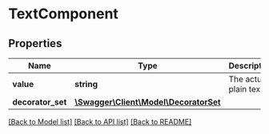 # TextComponent

## Properties
Name | Type | Description | Notes
------------ | ------------- | ------------- | -------------
**value** | **string** | The actual plain text. | 
**decorator_set** | [**\Swagger\Client\Model\DecoratorSet**](DecoratorSet.md) |  | [optional] 

[[Back to Model list]](../README.md#documentation-for-models) [[Back to API list]](../README.md#documentation-for-api-endpoints) [[Back to README]](../README.md)


